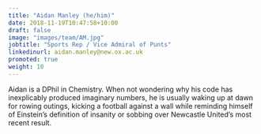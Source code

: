 ```yaml
---
title: "Aidan Manley (he/him)"
date: 2018-11-19T10:47:58+10:00
draft: false
image: "images/team/AM.jpg"
jobtitle: "Sports Rep / Vice Admiral of Punts"
linkedinurl: aidan.manley@new.ox.ac.uk
promoted: true
weight: 10
---
```


Aidan is a DPhil in Chemistry. When not wondering why his code has inexplicably produced imaginary numbers, he is usually waking up at dawn for rowing outings, kicking a football against a wall while reminding himself of Einstein’s definition of insanity or sobbing over Newcastle United’s most recent result.

